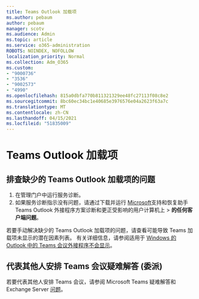 ```yaml
---
title: Teams Outlook 加载项
ms.author: pebaum
author: pebaum
manager: scotv
ms.audience: Admin
ms.topic: article
ms.service: o365-administration
ROBOTS: NOINDEX, NOFOLLOW
localization_priority: Normal
ms.collection: Adm_O365
ms.custom:
- "9000736"
- "3536"
- "9002573"
- "4990"
ms.openlocfilehash: 815a0dbfa770b811321329ee48fc27113f08c8e2
ms.sourcegitcommit: 8bc60ec34bc1e40685e3976576e04a2623f63a7c
ms.translationtype: MT
ms.contentlocale: zh-CN
ms.lasthandoff: 04/15/2021
ms.locfileid: "51835009"
---
```

# <a name="teams-outlook-add-in"></a>Teams Outlook 加载项

## <a name="to-troubleshoot-a-missing-teams-outlook-add-in"></a>排查缺少的 Teams Outlook 加载项的问题

1. 在管理门户中运行服务诊断。 
2. 如果服务诊断指示没有问题，请通过下载并运行 [Microsoft](https://aka.ms/SaRA-TeamsAddInScenario)支持和恢复助手 Teams Outlook 外接程序方案诊断和更正受影响的用户计算机上  >  **的任何客户端问题**。

若要手动解决缺少的 Teams Outlook 加载项的问题，请查看可能导致 Teams 加载项未显示的潜在因素列表。 有关详细信息，请参阅适用于 [Windows 的 Outlook 中的 Teams 会议外接程序不会显示](https://docs.microsoft.com/microsoftteams/teams-add-in-for-outlook#teams-meeting-add-in-in-outlook-for-windows-does-not-show)。

## <a name="to-troubleshoot-scheduling-a-teams-meeting-on-behalf-of-someone-else-delegate"></a>代表其他人安排 Teams 会议疑难解答 (委派) 

若要代表其他人安排 Teams 会议，请参阅 Microsoft Teams 疑难解答和Exchange Server [问题](https://docs.microsoft.com/microsoftteams/troubleshoot/known-issues/teams-exchange-interaction-issue)。
